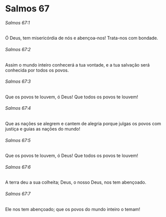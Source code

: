 # Salmos 67

###### Salmos 67:1

Ó Deus, tem misericórdia de nós e abençoa-nos! Trata-nos com bondade.

###### Salmos 67:2

Assim o mundo inteiro conhecerá a tua vontade, e a tua salvação será conhecida por todos os povos.

###### Salmos 67:3

Que os povos te louvem, ó Deus! Que todos os povos te louvem!

###### Salmos 67:4

Que as nações se alegrem e cantem de alegria porque julgas os povos com justiça e guias as nações do mundo!

###### Salmos 67:5

Que os povos te louvem, ó Deus! Que todos os povos te louvem!

###### Salmos 67:6

A terra deu a sua colheita; Deus, o nosso Deus, nos tem abençoado.

###### Salmos 67:7

Ele nos tem abençoado; que os povos do mundo inteiro o temam!

